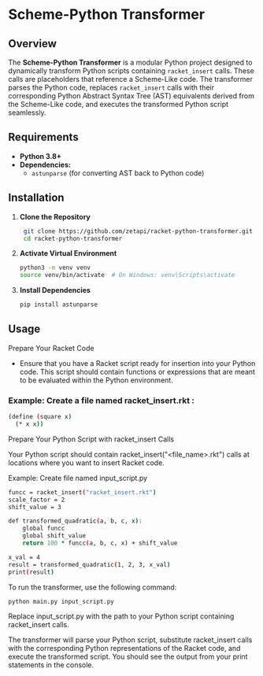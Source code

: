 # Scheme-Python Transformer

## Overview

The **Scheme-Python Transformer** is a modular Python project designed to dynamically transform Python scripts containing `racket_insert` calls. These calls are placeholders that reference a Scheme-Like code. The transformer parses the Python code, replaces `racket_insert` calls with their corresponding Python Abstract Syntax Tree (AST) equivalents derived from the Scheme-Like code, and executes the transformed Python script seamlessly.

## Requirements

- **Python 3.8+**
- **Dependencies:**
  - `astunparse` (for converting AST back to Python code)
## Installation

1. **Clone the Repository**

   ```bash
    git clone https://github.com/zetapi/racket-python-transformer.git
    cd racket-python-transformer
    ```
2. **Activate Virtual Environment**
    ```bash
    python3 -m venv venv
    source venv/bin/activate  # On Windows: venv\Scripts\activate

3. **Install Dependencies**
   ```bash
   pip install astunparse
   ```

## Usage
Prepare Your Racket Code

- Ensure that you have a Racket script ready for insertion into your Python code. This script should contain functions or expressions that are meant to be evaluated within the Python environment.

### Example: Create a file named racket_insert.rkt :

```bash
(define (square x)
  (* x x))
```

Prepare Your Python Script with racket_insert Calls

Your Python script should contain racket_insert("<file_name>.rkt") calls at locations where you want to insert Racket code.

Example: Create file named input_script.py 

```bash
funcc = racket_insert("racket_insert.rkt")
scale_factor = 2  
shift_value = 3 

def transformed_quadratic(a, b, c, x):
    global funcc
    global shift_value
    return 100 * funcc(a, b, c, x) + shift_value

x_val = 4
result = transformed_quadratic(1, 2, 3, x_val)   
print(result)  
```

To run the transformer, use the following command:

```bash 
python main.py input_script.py
```
Replace input_script.py with the path to your Python script containing racket_insert calls.

The transformer will parse your Python script, substitute racket_insert calls with the corresponding Python representations of the Racket code, and execute the transformed script. You should see the output from your print statements in the console.

